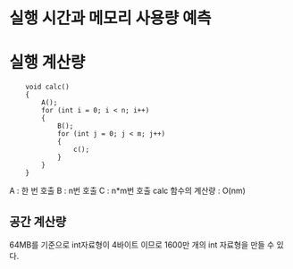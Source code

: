 # 실행 시간과 메모리 사용량 예측

# 실행 계산량

		void calc()
		{
			A();
			for (int i = 0; i < n; i++)
			{
				B();
				for (int j = 0; j < m; j++)
				{
					c();
				}
			}
		}

A : 한 번 호출
B : n번 호출
C : n*m번 호출
calc 함수의 계산량 : O(nm)

## 공간 계산량
	
64MB를 기준으로 int자료형이 4바이트 이므로 1600만 개의 int 자료형을 만들 수 있다.
